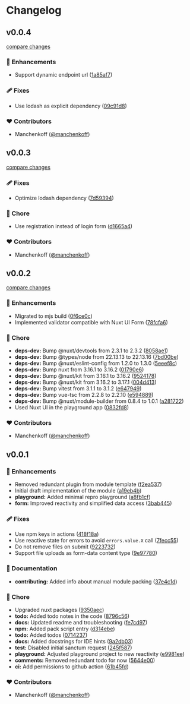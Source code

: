 # Changelog


## v0.0.4

[compare changes](https://github.com/manchenkoff/nuxt-sanctum-precognition/compare/v0.0.3...v0.0.4)

### 🚀 Enhancements

- Support dynamic endpoint url ([1a85af7](https://github.com/manchenkoff/nuxt-sanctum-precognition/commit/1a85af7))

### 🩹 Fixes

- Use lodash as explicit dependency ([09c91d8](https://github.com/manchenkoff/nuxt-sanctum-precognition/commit/09c91d8))

### ❤️ Contributors

- Manchenkoff ([@manchenkoff](https://github.com/manchenkoff))

## v0.0.3

[compare changes](https://github.com/manchenkoff/nuxt-sanctum-precognition/compare/v0.0.2...v0.0.3)

### 🩹 Fixes

- Optimize lodash dependency ([7d59394](https://github.com/manchenkoff/nuxt-sanctum-precognition/commit/7d59394))

### 🏡 Chore

- Use registration instead of login form ([d1665a4](https://github.com/manchenkoff/nuxt-sanctum-precognition/commit/d1665a4))

### ❤️ Contributors

- Manchenkoff ([@manchenkoff](https://github.com/manchenkoff))

## v0.0.2

[compare changes](https://github.com/manchenkoff/nuxt-sanctum-precognition/compare/v0.0.1...v0.0.2)

### 🚀 Enhancements

- Migrated to mjs build ([0f6ce0c](https://github.com/manchenkoff/nuxt-sanctum-precognition/commit/0f6ce0c))
- Implemented validator compatible with Nuxt UI Form ([78fcfa6](https://github.com/manchenkoff/nuxt-sanctum-precognition/commit/78fcfa6))

### 🏡 Chore

- **deps-dev:** Bump @nuxt/devtools from 2.3.1 to 2.3.2 ([8058ae1](https://github.com/manchenkoff/nuxt-sanctum-precognition/commit/8058ae1))
- **deps-dev:** Bump @types/node from 22.13.13 to 22.13.16 ([7bd00be](https://github.com/manchenkoff/nuxt-sanctum-precognition/commit/7bd00be))
- **deps-dev:** Bump @nuxt/eslint-config from 1.2.0 to 1.3.0 ([5eeef8c](https://github.com/manchenkoff/nuxt-sanctum-precognition/commit/5eeef8c))
- **deps-dev:** Bump nuxt from 3.16.1 to 3.16.2 ([01790e6](https://github.com/manchenkoff/nuxt-sanctum-precognition/commit/01790e6))
- **deps-dev:** Bump @nuxt/kit from 3.16.1 to 3.16.2 ([9524178](https://github.com/manchenkoff/nuxt-sanctum-precognition/commit/9524178))
- **deps-dev:** Bump @nuxt/kit from 3.16.2 to 3.17.1 ([004d413](https://github.com/manchenkoff/nuxt-sanctum-precognition/commit/004d413))
- **deps-dev:** Bump vitest from 3.1.1 to 3.1.2 ([e647949](https://github.com/manchenkoff/nuxt-sanctum-precognition/commit/e647949))
- **deps-dev:** Bump vue-tsc from 2.2.8 to 2.2.10 ([e594889](https://github.com/manchenkoff/nuxt-sanctum-precognition/commit/e594889))
- **deps-dev:** Bump @nuxt/module-builder from 0.8.4 to 1.0.1 ([a281722](https://github.com/manchenkoff/nuxt-sanctum-precognition/commit/a281722))
- Used Nuxt UI in the playground app ([0832fd8](https://github.com/manchenkoff/nuxt-sanctum-precognition/commit/0832fd8))

### ❤️ Contributors

- Manchenkoff ([@manchenkoff](https://github.com/manchenkoff))

## v0.0.1


### 🚀 Enhancements

- Removed redundant plugin from module template ([f2ea537](https://github.com/manchenkoff/nuxt-sanctum-precognition/commit/f2ea537))
- Initial draft implementation of the module ([a19eb4b](https://github.com/manchenkoff/nuxt-sanctum-precognition/commit/a19eb4b))
- **playground:** Added minimal repro playground ([a8fb1cf](https://github.com/manchenkoff/nuxt-sanctum-precognition/commit/a8fb1cf))
- **form:** Improved reactivity and simplified data access ([3bab445](https://github.com/manchenkoff/nuxt-sanctum-precognition/commit/3bab445))

### 🩹 Fixes

- Use npm keys in actions ([418f18a](https://github.com/manchenkoff/nuxt-sanctum-precognition/commit/418f18a))
- Use reactive state for errors to avoid `errors.value.X` call ([7fecc55](https://github.com/manchenkoff/nuxt-sanctum-precognition/commit/7fecc55))
- Do not remove files on submit ([9223732](https://github.com/manchenkoff/nuxt-sanctum-precognition/commit/9223732))
- Support file uploads as form-data content type ([9e97780](https://github.com/manchenkoff/nuxt-sanctum-precognition/commit/9e97780))

### 📖 Documentation

- **contributing:** Added info about manual module packing ([37e4c1d](https://github.com/manchenkoff/nuxt-sanctum-precognition/commit/37e4c1d))

### 🏡 Chore

- Upgraded nuxt packages ([9350aec](https://github.com/manchenkoff/nuxt-sanctum-precognition/commit/9350aec))
- **todo:** Added todo notes in the code ([8796c56](https://github.com/manchenkoff/nuxt-sanctum-precognition/commit/8796c56))
- **docs:** Updated readme and troubleshooting ([fe7cd97](https://github.com/manchenkoff/nuxt-sanctum-precognition/commit/fe7cd97))
- **npm:** Added pack script entry ([d314ebe](https://github.com/manchenkoff/nuxt-sanctum-precognition/commit/d314ebe))
- **todo:** Added todos ([0714237](https://github.com/manchenkoff/nuxt-sanctum-precognition/commit/0714237))
- **docs:** Added docstrings for IDE hints ([9a2db03](https://github.com/manchenkoff/nuxt-sanctum-precognition/commit/9a2db03))
- **test:** Disabled initial sanctum request ([245f587](https://github.com/manchenkoff/nuxt-sanctum-precognition/commit/245f587))
- **playground:** Adjusted playground project to new reactivity ([e9981ee](https://github.com/manchenkoff/nuxt-sanctum-precognition/commit/e9981ee))
- **comments:** Removed redundant todo for now ([5644e00](https://github.com/manchenkoff/nuxt-sanctum-precognition/commit/5644e00))
- **ci:** Add permissions to github action ([61b45fd](https://github.com/manchenkoff/nuxt-sanctum-precognition/commit/61b45fd))

### ❤️ Contributors

- Manchenkoff ([@manchenkoff](https://github.com/manchenkoff))

